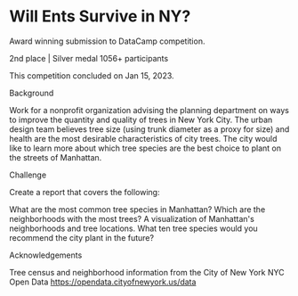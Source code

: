 # Will Ents Survive in NY? 

Award winning submission to DataCamp competition. 

2nd place | Silver medal 
1056+ participants

This competition concluded on Jan 15, 2023.

Background

Work for a nonprofit organization advising the planning department on ways to improve the quantity and quality of trees in New York City. The urban design team believes tree size (using trunk diameter as a proxy for size) and health are the most desirable characteristics of city trees. The city would like to learn more about which tree species are the best choice to plant on the streets of Manhattan.

Challenge

Create a report that covers the following:

What are the most common tree species in Manhattan?
Which are the neighborhoods with the most trees?
A visualization of Manhattan's neighborhoods and tree locations.
What ten tree species would you recommend the city plant in the future?

Acknowledgements

Tree census and neighborhood information from the City of New York NYC Open Data https://opendata.cityofnewyork.us/data
